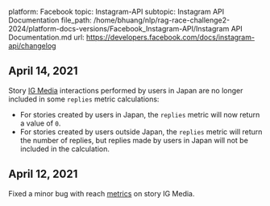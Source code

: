platform: Facebook
topic: Instagram-API
subtopic: Instagram API Documentation
file_path: /home/bhuang/nlp/rag-race-challenge2-2024/platform-docs-versions/Facebook_Instagram-API/Instagram API Documentation.md
url: https://developers.facebook.com/docs/instagram-api/changelog

## April 14, 2021

Story [IG Media](https://developers.facebook.com/docs/instagram-api/reference/ig-media/insights#metrics) interactions performed by users in Japan are no longer included in some `replies` metric calculations:

* For stories created by users in Japan, the `replies` metric will now return a value of `0`.
* For stories created by users outside Japan, the `replies` metric will return the number of replies, but replies made by users in Japan will not be included in the calculation.

[](#)

## April 12, 2021

Fixed a minor bug with reach [metrics](https://developers.facebook.com/docs/instagram-api/reference/ig-media/insights#metrics) on story IG Media.

[](#)